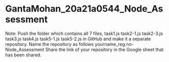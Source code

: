 # GantaMohan_20a21a0544_Node_Assessment
Note:  Push the folder which contains all 7 files,  task1.js task2-1.js task2-3.js task3.js task4.js task5-1.js task5-2.js in GitHub and make it a separate repository. Name the repository as follows yourname_reg.no-Node_Assessment Share the link of your repository in the Google sheet that has been shared.
